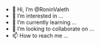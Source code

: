 - 👋 Hi, I’m @RoninValeth
- 👀 I’m interested in ...
- 🌱 I’m currently learning ...
- 💞️ I’m looking to collaborate on ...
- 📫 How to reach me ...

<!---
RoninValeth/RoninValeth is a ✨ special ✨ repository because its `README.md` (this file) appears on your GitHub profile.
You can click the Preview link to take a look at your changes.
--->
